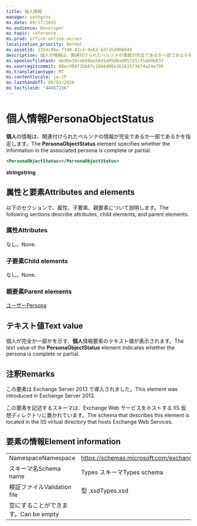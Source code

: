 ```yaml
---
title: 個人情報
manager: sethgros
ms.date: 09/17/2015
ms.audience: Developer
ms.topic: reference
ms.prod: office-online-server
localization_priority: Normal
ms.assetid: 1354c86e-7740-42c4-9e63-b372b3906846
description: 個人の情報は、関連付けられたペルソナの情報が完全であるか一部であるかを指定します。
ms.openlocfilehash: 66dbe30cebb0aa5845d9580ad057d1cf5ab9b037
ms.sourcegitcommit: 88ec988f2bb67c1866d06b361615f3674a24e795
ms.translationtype: MT
ms.contentlocale: ja-JP
ms.lasthandoff: 06/03/2020
ms.locfileid: "44457236"
---
```

# <a name="personaobjectstatus"></a><span data-ttu-id="ab30b-103">個人情報</span><span class="sxs-lookup"><span data-stu-id="ab30b-103">PersonaObjectStatus</span></span>

<span data-ttu-id="ab30b-104">**個人**の情報は、関連付けられたペルソナの情報が完全であるか一部であるかを指定します。</span><span class="sxs-lookup"><span data-stu-id="ab30b-104">The **PersonaObjectStatus** element specifies whether the information in the associated persona is complete or partial.</span></span> 
  
```XML
<PersonaObjectStatus></PersonaObjectStatus>
```

 <span data-ttu-id="ab30b-105">**string**</span><span class="sxs-lookup"><span data-stu-id="ab30b-105">**string**</span></span>
## <a name="attributes-and-elements"></a><span data-ttu-id="ab30b-106">属性と要素</span><span class="sxs-lookup"><span data-stu-id="ab30b-106">Attributes and elements</span></span>

<span data-ttu-id="ab30b-107">以下のセクションで、属性、子要素、親要素について説明します。</span><span class="sxs-lookup"><span data-stu-id="ab30b-107">The following sections describe attributes, child elements, and parent elements.</span></span>
  
### <a name="attributes"></a><span data-ttu-id="ab30b-108">属性</span><span class="sxs-lookup"><span data-stu-id="ab30b-108">Attributes</span></span>

<span data-ttu-id="ab30b-109">なし。</span><span class="sxs-lookup"><span data-stu-id="ab30b-109">None.</span></span>
  
### <a name="child-elements"></a><span data-ttu-id="ab30b-110">子要素</span><span class="sxs-lookup"><span data-stu-id="ab30b-110">Child elements</span></span>

<span data-ttu-id="ab30b-111">なし。</span><span class="sxs-lookup"><span data-stu-id="ab30b-111">None.</span></span>
  
### <a name="parent-elements"></a><span data-ttu-id="ab30b-112">親要素</span><span class="sxs-lookup"><span data-stu-id="ab30b-112">Parent elements</span></span>

[<span data-ttu-id="ab30b-113">ユーザー</span><span class="sxs-lookup"><span data-stu-id="ab30b-113">Persona</span></span>](persona.md)
  
## <a name="text-value"></a><span data-ttu-id="ab30b-114">テキスト値</span><span class="sxs-lookup"><span data-stu-id="ab30b-114">Text value</span></span>

<span data-ttu-id="ab30b-115">個人が完全か一部かを示す、**個人**情報要素のテキスト値が表示されます。</span><span class="sxs-lookup"><span data-stu-id="ab30b-115">The text value of the **PersonaObjectStatus** element indicates whether the persona is complete or partial.</span></span> 
  
## <a name="remarks"></a><span data-ttu-id="ab30b-116">注釈</span><span class="sxs-lookup"><span data-stu-id="ab30b-116">Remarks</span></span>

<span data-ttu-id="ab30b-117">この要素は Exchange Server 2013 で導入されました。</span><span class="sxs-lookup"><span data-stu-id="ab30b-117">This element was introduced in Exchange Server 2013.</span></span>
  
<span data-ttu-id="ab30b-118">この要素を記述するスキーマは、Exchange Web サービスをホストする IIS 仮想ディレクトリに置かれています。</span><span class="sxs-lookup"><span data-stu-id="ab30b-118">The schema that describes this element is located in the IIS virtual directory that hosts Exchange Web Services.</span></span>
  
## <a name="element-information"></a><span data-ttu-id="ab30b-119">要素の情報</span><span class="sxs-lookup"><span data-stu-id="ab30b-119">Element information</span></span>

|||
|:-----|:-----|
|<span data-ttu-id="ab30b-120">Namespace</span><span class="sxs-lookup"><span data-stu-id="ab30b-120">Namespace</span></span>  <br/> |https://schemas.microsoft.com/exchange/services/2006/types  <br/> |
|<span data-ttu-id="ab30b-121">スキーマ名</span><span class="sxs-lookup"><span data-stu-id="ab30b-121">Schema name</span></span>  <br/> |<span data-ttu-id="ab30b-122">Types スキーマ</span><span class="sxs-lookup"><span data-stu-id="ab30b-122">Types schema</span></span>  <br/> |
|<span data-ttu-id="ab30b-123">検証ファイル</span><span class="sxs-lookup"><span data-stu-id="ab30b-123">Validation file</span></span>  <br/> |<span data-ttu-id="ab30b-124">型 .xsd</span><span class="sxs-lookup"><span data-stu-id="ab30b-124">Types.xsd</span></span>  <br/> |
|<span data-ttu-id="ab30b-125">空にすることができます。</span><span class="sxs-lookup"><span data-stu-id="ab30b-125">Can be empty</span></span>  <br/> ||
   


